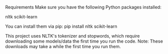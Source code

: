 Requirements
Make sure you have the following Python packages installed:

nltk
scikit-learn

You can install them via pip: pip install nltk scikit-learn

This project uses NLTK's tokenizer and stopwords, which require downloading some models/data the first time you run the code.
Note: These downloads may take a while the first time you run them.
